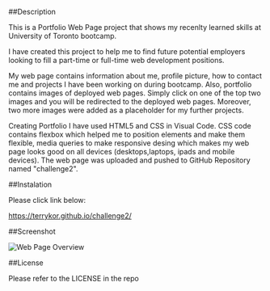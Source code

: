 ##Description

This is a Portfolio Web Page project that shows my recenlty learned skills at University of Toronto bootcamp.

I have created this project to help me to find future potential employers looking to fill a part-time or full-time web development positions.

My web page contains information about me, profile picture, how to contact me and projects I have been working on during bootcamp. Also, portfolio contains images of deployed web pages. Simply click on one of the top two images and you will be redirected to the deployed web pages. Moreover, two more images were added as a placeholder for my further projects.

Creating Portfolio I have used HTML5 and CSS in Visual Code. CSS code contains flexbox which helped me to position elements and make them flexible, media queries to make responsive desing which makes my web page looks good on all devices (desktops,laptops, ipads and mobile devices). The web page was uploaded and pushed to GitHub Repository named "challenge2".


##Instalation

Please click link below:

https://terrykor.github.io/challenge2/


##Screenshot

![Web Page Overview](./assets/images/terrykor.github.io_Terry-s-professional-portfolio_.png "Web Page Overview")


##License

Please refer to the LICENSE in the repo




